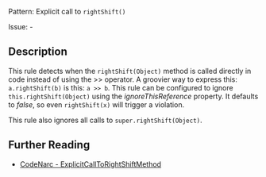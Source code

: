 Pattern: Explicit call to `rightShift()`

Issue: -

## Description

This rule detects when the `rightShift(Object)` method is called directly in code instead of using the &gt;&gt; operator. A groovier way to express this: `a.rightShift(b)` is this: `a >> b`. This rule can be configured to ignore `this.rightShift(Object)` using the *ignoreThisReference* property. It defaults to *false*, so even `rightShift(x)` will trigger a violation.

This rule also ignores all calls to `super.rightShift(Object)`.

## Further Reading

* [CodeNarc - ExplicitCallToRightShiftMethod](https://codenarc.github.io/CodeNarc/codenarc-rules-groovyism.html#explicitcalltorightshiftmethod-rule)